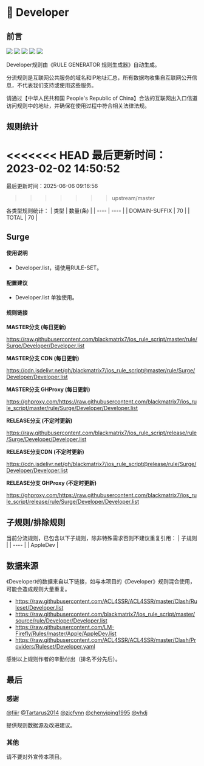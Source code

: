 # 🧸 Developer

## 前言

![](https://shields.io/badge/-移除重复规则-ff69b4) ![](https://shields.io/badge/-DOMAIN与DOMAIN--SUFFIX合并-green) ![](https://shields.io/badge/-DOMAIN--SUFFIX间合并-critical) ![](https://shields.io/badge/-DOMAIN--SUFFIX与DOMAIN--KEYWORD合并-blue) ![](https://shields.io/badge/-IP--CIDR(6)合并-blueviolet) 

Developer规则由《RULE GENERATOR 规则生成器》自动生成。

分流规则是互联网公共服务的域名和IP地址汇总，所有数据均收集自互联网公开信息，不代表我们支持或使用这些服务。

请通过【中华人民共和国 People's Republic of China】合法的互联网出入口信道访问规则中的地址，并确保在使用过程中符合相关法律法规。

## 规则统计

<<<<<<< HEAD
最后更新时间：2023-02-02 14:50:52
=======
最后更新时间：2025-06-06 09:16:56
>>>>>>> upstream/master

各类型规则统计：
| 类型 | 数量(条)  | 
| ---- | ----  |
| DOMAIN-SUFFIX | 70  | 
| TOTAL | 70  | 


## Surge 

#### 使用说明
- Developer.list，请使用RULE-SET。

#### 配置建议
- Developer.list 单独使用。

#### 规则链接
**MASTER分支 (每日更新)**

https://raw.githubusercontent.com/blackmatrix7/ios_rule_script/master/rule/Surge/Developer/Developer.list

**MASTER分支 CDN (每日更新)**

https://cdn.jsdelivr.net/gh/blackmatrix7/ios_rule_script@master/rule/Surge/Developer/Developer.list

**MASTER分支 GHProxy (每日更新)**

https://ghproxy.com/https://raw.githubusercontent.com/blackmatrix7/ios_rule_script/master/rule/Surge/Developer/Developer.list

**RELEASE分支 (不定时更新)**

https://raw.githubusercontent.com/blackmatrix7/ios_rule_script/release/rule/Surge/Developer/Developer.list

**RELEASE分支CDN (不定时更新)**

https://cdn.jsdelivr.net/gh/blackmatrix7/ios_rule_script@release/rule/Surge/Developer/Developer.list

**RELEASE分支 GHProxy (不定时更新)**

https://ghproxy.com/https://raw.githubusercontent.com/blackmatrix7/ios_rule_script/release/rule/Surge/Developer/Developer.list

## 子规则/排除规则

当前分流规则，已包含以下子规则，除非特殊需求否则不建议重复引用：
| 子规则  | 
| ----  |
| AppleDev  | 


## 数据来源

《Developer》的数据来自以下链接，如与本项目的《Developer》规则混合使用，可能会造成规则大量重复。

- https://raw.githubusercontent.com/ACL4SSR/ACL4SSR/master/Clash/Ruleset/Developer.list
- https://raw.githubusercontent.com/blackmatrix7/ios_rule_script/master/source/rule/Developer/Developer.list
- https://raw.githubusercontent.com/LM-Firefly/Rules/master/Apple/AppleDev.list
- https://raw.githubusercontent.com/ACL4SSR/ACL4SSR/master/Clash/Providers/Ruleset/Developer.yaml


感谢以上规则作者的辛勤付出（排名不分先后）。

## 最后

### 感谢

[@fiiir](https://github.com/fiiir) [@Tartarus2014](https://github.com/Tartarus2014) [@zjcfynn](https://github.com/zjcfynn) [@chenyiping1995](https://github.com/chenyiping1995) [@vhdj](https://github.com/vhdj)

提供规则数据源及改进建议。

### 其他

请不要对外宣传本项目。